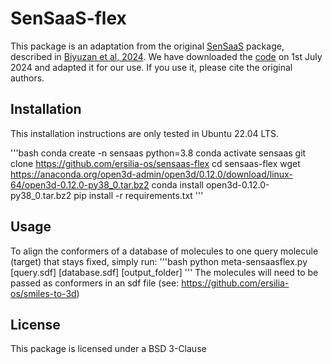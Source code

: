 # SenSaaS-flex

This package is an adaptation from the original [SenSaaS](https://github.com/SENSAAS/sensaas) package, described in [Biyuzan et al, 2024](https://academic.oup.com/bioinformatics/article/40/3/btae105/7612231). We have downloaded the [code](https://chemoinfo.ipmc.cnrs.fr/Sensaas-flex/sensaas-flex-main.tar.gz) on 1st July 2024 and adapted it for our use. If you use it, please cite the original authors.

## Installation

This installation instructions are only tested in Ubuntu 22.04 LTS. 

'''bash
conda create -n sensaas python=3.8
conda activate sensaas
git clone https://github.com/ersilia-os/sensaas-flex
cd sensaas-flex
wget https://anaconda.org/open3d-admin/open3d/0.12.0/download/linux-64/open3d-0.12.0-py38_0.tar.bz2
conda install open3d-0.12.0-py38_0.tar.bz2
pip install -r requirements.txt
'''

## Usage
To align the conformers of a database of molecules to one query molecule (target) that stays fixed, simply run:
'''bash
python meta-sensaasflex.py [query.sdf] [database.sdf] [output_folder]
'''
The molecules will need to be passed as conformers in an sdf file (see: https://github.com/ersilia-os/smiles-to-3d)

## License
This package is licensed under a BSD 3-Clause
